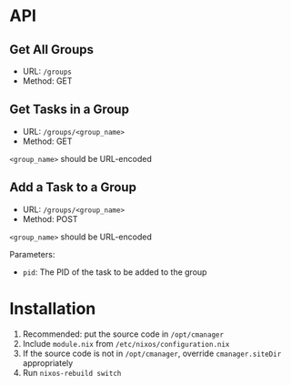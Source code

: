 # API


## Get All Groups

  - URL: `/groups`
  - Method: GET


## Get Tasks in a Group

  - URL: `/groups/<group_name>`
  - Method: GET

`<group_name>` should be URL-encoded


## Add a Task to a Group

  - URL: `/groups/<group_name>`
  - Method: POST

`<group_name>` should be URL-encoded

Parameters:

  - `pid`: The PID of the task to be added to the group


# Installation

 1. Recommended: put the source code in `/opt/cmanager`
 2. Include `module.nix` from `/etc/nixos/configuration.nix`
 3. If the source code is not in `/opt/cmanager`, override `cmanager.siteDir`
    appropriately
 4. Run `nixos-rebuild switch`
